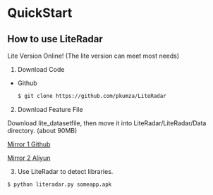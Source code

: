 # QuickStart

## How to use LiteRadar

Lite Version Online! (The lite version can meet most needs)

1. Download Code
 - Github
   ```bash
   $ git clone https://github.com/pkumza/LiteRadar
   ```

2. Download Feature File

  Download lite_datasetfile, then move it into LiteRadar/LiteRadar/Data directory. (about 90MB)

  [Mirror 1 Github](https://github.com/pkumza/Data_for_LibRadar/blob/master/lite_dataset_10.csv)

  [Mirror 2 Aliyun](http://lxwiki.oss-cn-beijing.aliyuncs.com/lite_dataset_10.csv)

3. Use LiteRadar to detect libraries.

  ```bash
  $ python literadar.py someapp.apk
  ```
